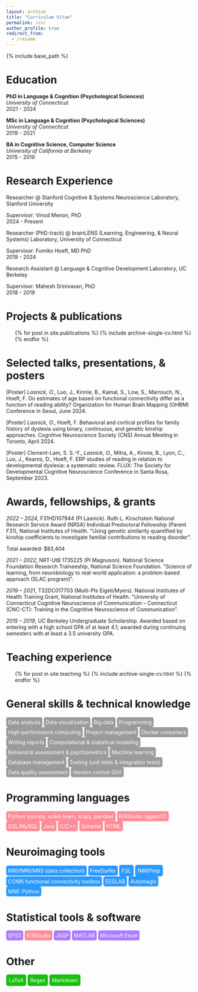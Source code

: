 ```yaml
---
layout: archive
title: "Curriculum Vitae"
permalink: /cv/
author_profile: true
redirect_from:
  - /resume
---
```


{% include base_path %}

Education
======
**PhD in  Language & Cognition (Psychological Sciences)**   
*University of Connecticut*  
2021 - 2024

**MSc in  Language & Cognition (Psychological Sciences)**  
*University of Connecticut*  
2019 - 2021

**BA in Cognitive Science, Computer Science**    
*University of California at Berkeley*  
2015 - 2019

Research Experience
======
Researcher @ Stanford Cognitive & Systems Neuroscience Laboratory, Stanford University

Supervisor: Vinod Menon, PhD  
2024 - Present


Researcher (PhD-track) @ brainLENS (Learning, Engineering, & Neural Systems) Laboratory, University of Connecticut  

Supervisor: Fumiko Hoeft, MD PhD  
2019 - 2024


Research Assistant @ Language & Cognitive Development Laboratory, UC Berkeley  

Supervisor: Mahesh Srinivasan, PhD  
2018 - 2019

Projects & publications
======
  <ul>{% for post in site.publications %}
    {% include archive-single-cv.html %}
  {% endfor %}</ul>
  
Selected talks, presentations, & posters
======
[Poster] *Lasnick, O.*, Luo, J., Kinnie, B., Kamal, S., Low, S., Marrouch, N., Hoeft, F. Do estimates of age based on functional connectivity differ as a function of reading ability? Organization for Human Brain Mapping (OHBM) Conference in Seoul, June 2024.

[Poster] *Lasnick, O.*, Hoeft, F. Behavioral and cortical profiles for family history of dyslexia using binary, continuous, and genetic kinship approaches. Cognitive Neuroscience Society (CNS) Annual Meeting in Toronto, April 2024.

[Poster] Clement-Lam, S. S.-Y., *Lasnick, O.*, Mitra, A., Kinnie, B., Lyon, C., Luo, J., Kearns, D., Hoeft, F. ERP studies of reading in relation to developmental dyslexia: a systematic review. FLUX: The Society for Developmental Cognitive Neuroscience Conference in Santa Rosa, September 2023.

Awards, fellowships, & grants
======
*2022 – 2024*, F31HD107944 (PI Lasnick). Ruth L. Kirschstein National Research Service Award (NRSA) Individual Predoctoral Fellowship (Parent F31), National Institutes of Health. "Using genetic similarity quantified by kinship coefficients to investigate familial contributions to reading disorder".

Total awarded: $83,404
              
*2021 – 2022*, NRT-UtB 1735225 (PI Magnuson). National Science Foundation Research Traineeship, National Science Foundation. "Science of learning, from neurobiology to real-world application: a problem-based approach (SLAC program)".

*2019 – 2021*, T32DC017703 (Multi-PIs Eigsti/Myers). National Institutes of Health Training Grant, National Institutes of Health. "University of Connecticut Cognitive Neuroscience of Communication – Connecticut (CNC-CT): Training in the Cognitive Neuroscience of Communication".

*2015 – 2019*, UC Berkeley Undergraduate Scholarship. Awarded based on entering with a high school GPA of at least 4.1; awarded during continuing semesters with at least a 3.5 university GPA.
  
Teaching experience
======
  <ul>{% for post in site.teaching %}
    {% include archive-single-cv.html %}
  {% endfor %}</ul>

General skills & technical knowledge
======
<span style="background-color:  #9b9b9b; color: white; padding: 5px; border-radius: 5px; display: inline-block;">
   Data analysis       
</span>
<span style="background-color: #9b9b9b; color: white; padding: 5px; border-radius: 5px; display: inline-block;">
   Data visualization 
</span>
<span style="background-color: #9b9b9b; color: white; padding: 5px; border-radius: 5px; display: inline-block;">
  Big data
</span>
<span style="background-color:  #9b9b9b; color: white; padding: 5px; border-radius: 5px; display: inline-block;">
   Programming
</span>
<span style="background-color: #9b9b9b; color: white; padding: 5px; border-radius: 5px; display: inline-block;">
   High-performance computing
</span>
<span style="background-color: #9b9b9b; color: white; padding: 5px; border-radius: 5px; display: inline-block;">
   Project management
</span>
<span style="background-color: #9b9b9b; color: white; padding: 5px; border-radius: 5px; display: inline-block;">
   Docker containers 
</span>
<span style="background-color:  #9b9b9b; color: white; padding: 5px; border-radius: 5px; display: inline-block;">
   Writing reports       
</span>
<span style="background-color: #9b9b9b; color: white; padding: 5px; border-radius: 5px; display: inline-block;">
   Computational & statistical modeling 
</span>
<span style="background-color: #9b9b9b; color: white; padding: 5px; border-radius: 5px; display: inline-block;">
  Behavioral assessment & psychometrics
</span>
<span style="background-color:  #9b9b9b; color: white; padding: 5px; border-radius: 5px; display: inline-block;">
   Machine learning
</span>
<span style="background-color: #9b9b9b; color: white; padding: 5px; border-radius: 5px; display: inline-block;">
   Database management
</span>
<span style="background-color: #9b9b9b; color: white; padding: 5px; border-radius: 5px; display: inline-block;">
   Testing (unit tests & integration tests)
</span>
<span style="background-color: #9b9b9b; color: white; padding: 5px; border-radius: 5px; display: inline-block;">
   Data quality assessment 
</span>
  <span style="background-color: #9b9b9b; color: white; padding: 5px; border-radius: 5px; display: inline-block;">
   Version control (Git) 
</span>

Programming languages
======

<span style="background-color:  #fc8c98; color: white; padding: 5px; border-radius: 5px; display: inline-block;">
   Python (numpy, scikit-learn, scipy, pandas)       
</span>
<span style="background-color: #fc8c98; color: white; padding: 5px; border-radius: 5px; display: inline-block;">
   R/RStudio (ggplot2)
</span>
<span style="background-color: #fc8c98; color: white; padding: 5px; border-radius: 5px; display: inline-block;">
  SQL/MySQL
</span>
<span style="background-color:  #fc8c98; color: white; padding: 5px; border-radius: 5px; display: inline-block;">
   Java
</span>
<span style="background-color: #fc8c98; color: white; padding: 5px; border-radius: 5px; display: inline-block;">
   C/C++
</span>
<span style="background-color: #fc8c98; color: white; padding: 5px; border-radius: 5px; display: inline-block;">
   Scheme
</span>
<span style="background-color: #fc8c98; color: white; padding: 5px; border-radius: 5px; display: inline-block;">
   HTML
</span>

Neuroimaging tools
======

<span style="background-color:   #2b9afc; color: white; padding: 5px; border-radius: 5px; display: inline-block;">
   MRI/fMRI/MRS (data collection)       
</span>
<span style="background-color:   #2b9afc; color: white; padding: 5px; border-radius: 5px; display: inline-block;">
   FreeSurfer       
</span>
<span style="background-color:   #2b9afc; color: white; padding: 7px; border-radius: 5px; display: inline-block;">
   FSL     
</span>
<span style="background-color:   #2b9afc; color: white; padding: 7px; border-radius: 5px; display: inline-block;">
   fMRIPrep       
</span>
<span style="background-color:   #2b9afc; color: white; padding: 5px; border-radius: 5px; display: inline-block;">
   CONN functional connectivity toolbox       
</span>
<span style="background-color:   #2b9afc; color: white; padding: 5px; border-radius: 5px; display: inline-block;">
   EEGLAB      
</span>
<span style="background-color:   #2b9afc; color: white; padding: 5px; border-radius: 5px; display: inline-block;">
   Automagic      
</span>
<span style="background-color:   #2b9afc; color: white; padding: 5px; border-radius: 5px; display: inline-block;">
   MNE-Python       
</span>

Statistical tools & software
======

<span style="background-color:   #ab7cfe; color: white; padding: 5px; border-radius: 5px; display: inline-block;">
   SPSS      
</span>
<span style="background-color:   #fc8c98; color: white; padding: 5px; border-radius: 5px; display: inline-block;">
   R/RStudio       
</span>
<span style="background-color:   #ab7cfe; color: white; padding: 5px; border-radius: 5px; display: inline-block;">
   JASP     
</span>
<span style="background-color:   #ab7cfe; color: white; padding: 5px; border-radius: 5px; display: inline-block;">
   MATLAB      
</span>
<span style="background-color:   #ab7cfe; color: white; padding: 5px; border-radius: 5px; display: inline-block;">
   Microsoft Excel       
</span>

Other
======

<span style="background-color:   #1abe10; color: white; padding: 7px; border-radius: 5px; display: inline-block;">
   LaTeX      
</span>
<span style="background-color:   #1abe10; color: white; padding: 7px; border-radius: 5px; display: inline-block;">
   Regex       
</span>
<span style="background-color:   #1abe10; color: white; padding: 7px; border-radius: 5px; display: inline-block;">
   Markdown       
</span>
